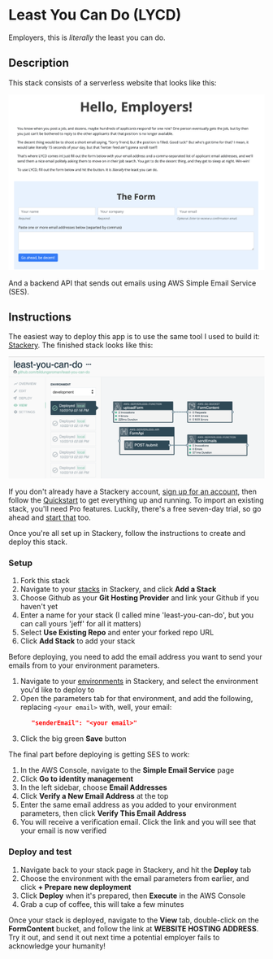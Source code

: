 # Least You Can Do (LYCD)
Employers, this is _literally_ the least you can do.

## Description

This stack consists of a serverless website that looks like this:

![Website image](img/form.png)

And a backend API that sends out emails using AWS Simple Email Service (SES).

## Instructions

The easiest way to deploy this app is to use the same tool I used to build it: [Stackery](https://www.stackery.io/). The finished stack looks like this:

![Stack image](img/stack.png)

If you don't already have a Stackery account, [sign up for an account](https://app.stackery.io/sign-up), then follow the [Quickstart](https://docs.stackery.io/docs/quickstart/quickstart-nodejs/) to get everything up and running. To import an existing stack, you'll need Pro features. Luckily, there's a free seven-day trial, so go ahead and [start that](https://app.stackery.io/settings/billing) too.

Once you're all set up in Stackery, follow the instructions to create and deploy this stack.

### Setup

1. Fork this stack
2. Navigate to your [stacks](https://app.stackery.io/stacks) in Stackery, and click __Add a Stack__
3. Choose Github as your __Git Hosting Provider__ and link your Github if you haven't yet
4. Enter a name for your stack (I called mine 'least-you-can-do', but you can call yours 'jeff' for all it matters)
5. Select __Use Existing Repo__ and enter your forked repo URL
6. Click __Add Stack__ to add your stack

Before deploying, you need to add the email address you want to send your emails from to your environment parameters.

1. Navigate to your [environments](https://app.stackery.io/environments) in Stackery, and select the environment you'd like to deploy to
2. Open the parameters tab for that environment, and add the following, replacing `<your email>` with, well, your email:
   ```json
      "senderEmail": "<your email>"
   ```
3. Click the big green __Save__ button

The final part before deploying is getting SES to work:

1. In the AWS Console, navigate to the __Simple Email Service__ page
2. Click __Go to identity management__
3. In the left sidebar, choose __Email Addresses__
4. Click __Verify a New Email Address__ at the top
5. Enter the same email address as you added to your environment parameters, then click __Verify This Email Address__
6. You will receive a verification email. Click the link and you will see that your email is now verified

### Deploy and test

1. Navigate back to your stack page in Stackery, and hit the __Deploy__ tab
2. Choose the environment with the email parameters from earlier, and click __+ Prepare new deployment__
3. Click __Deploy__ when it's prepared, then __Execute__ in the AWS Console
4. Grab a cup of coffee, this will take a few minutes

Once your stack is deployed, navigate to the __View__ tab, double-click on the __FormContent__ bucket, and follow the link at __WEBSITE HOSTING ADDRESS__. Try it out, and send it out next time a potential employer fails to acknowledge your humanity!